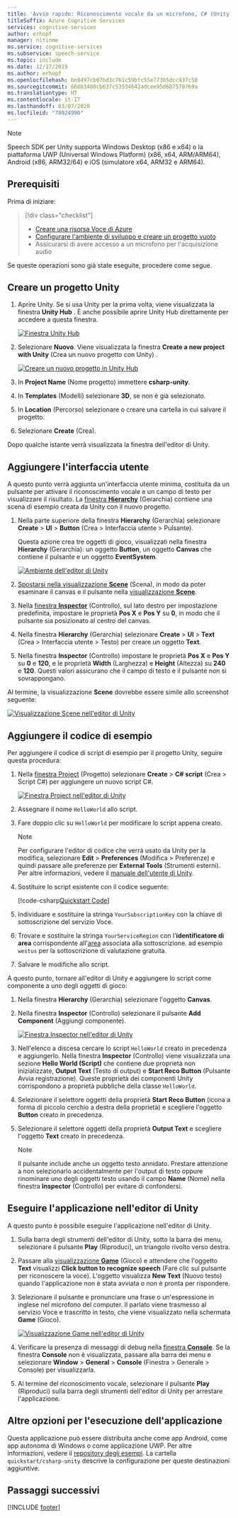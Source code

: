```yaml
---
title: 'Avvio rapido: Riconoscimento vocale da un microfono, C# (Unity) - Servizio Voce'
titleSuffix: Azure Cognitive Services
services: cognitive-services
author: erhopf
manager: nitinme
ms.service: cognitive-services
ms.subservice: speech-service
ms.topic: include
ms.date: 12/17/2019
ms.author: erhopf
ms.openlocfilehash: be8497cb07bd3c761c59bfc55e773b5dcc937c50
ms.sourcegitcommit: 668b3480cb637c53534642adcee95d687578769a
ms.translationtype: HT
ms.contentlocale: it-IT
ms.lasthandoff: 03/07/2020
ms.locfileid: "78924990"
---
```

> [!NOTE]
> Speech SDK per Unity supporta Windows Desktop (x86 e x64) o la piattaforma UWP (Universal Windows Platform) (x86, x64, ARM/ARM64), Android (x86, ARM32/64) e iOS (simulatore x64, ARM32 e ARM64).

## <a name="prerequisites"></a>Prerequisiti

Prima di iniziare:

> [!div class="checklist"]
> * [Creare una risorsa Voce di Azure](../../../../get-started.md)
> * [Configurare l'ambiente di sviluppo e creare un progetto vuoto](../../../../quickstarts/setup-platform.md?tabs=unity)
> * Assicurarsi di avere accesso a un microfono per l'acquisizione audio

Se queste operazioni sono già state eseguite, procedere come segue.

## <a name="create-a-unity-project"></a>Creare un progetto Unity

1. Aprire Unity. Se si usa Unity per la prima volta, viene visualizzata la finestra **Unity Hub** *<version number>* . È anche possibile aprire Unity Hub direttamente per accedere a questa finestra.

   [![Finestra Unity Hub](~/articles/cognitive-services/Speech-Service/media/sdk/qs-csharp-unity-hub.png)](~/articles/cognitive-services/Speech-Service/media/sdk/qs-csharp-unity-hub.png#lightbox)
1. Selezionare **Nuovo**. Viene visualizzata la finestra **Create a new project with Unity** (Crea un nuovo progetto con Unity) *<version number>* .

   [![Creare un nuovo progetto in Unity Hub](~/articles/cognitive-services/Speech-Service/media/sdk/qs-csharp-unity-create-a-new-project.png)](~/articles/cognitive-services/Speech-Service/media/sdk/qs-csharp-unity-create-a-new-project.png#lightbox)
1. In **Project Name** (Nome progetto) immettere **csharp-unity**.
1. In **Templates** (Modelli) selezionare **3D**, se non è già selezionato.
1. In **Location** (Percorso) selezionare o creare una cartella in cui salvare il progetto.
1. Selezionare **Create** (Crea).

Dopo qualche istante verrà visualizzata la finestra dell'editor di Unity.



## <a name="add-ui"></a>Aggiungere l'interfaccia utente

A questo punto verrà aggiunta un'interfaccia utente minima, costituita da un pulsante per attivare il riconoscimento vocale e un campo di testo per visualizzare il risultato. La [finestra **Hierarchy**](https://docs.unity3d.com/Manual/Hierarchy.html) (Gerarchia) contiene una scena di esempio creata da Unity con il nuovo progetto.

1. Nella parte superiore della finestra **Hierarchy** (Gerarchia) selezionare **Create** > **UI** > **Button** (Crea > Interfaccia utente > Pulsante).

   Questa azione crea tre oggetti di gioco, visualizzati nella finestra **Hierarchy** (Gerarchia): un oggetto **Button**, un oggetto **Canvas** che contiene il pulsante e un oggetto **EventSystem**.

   [![Ambiente dell'editor di Unity](~/articles/cognitive-services/Speech-Service/media/sdk/qs-csharp-unity-editor-window.png)](~/articles/cognitive-services/Speech-Service/media/sdk/qs-csharp-unity-editor-window.png#lightbox)

1. [Spostarsi nella visualizzazione **Scene**](https://docs.unity3d.com/Manual/SceneViewNavigation.html) (Scena), in modo da poter esaminare il canvas e il pulsante nella [visualizzazione **Scene**](https://docs.unity3d.com/Manual/UsingTheSceneView.html).

1. Nella [finestra **Inspector**](https://docs.unity3d.com/Manual/UsingTheInspector.html) (Controllo), sul lato destro per impostazione predefinita, impostare le proprietà **Pos X** e **Pos Y** su **0**, in modo che il pulsante sia posizionato al centro del canvas.

1. Nella finestra **Hierarchy** (Gerarchia) selezionare **Create** > **UI** > **Text** (Crea > Interfaccia utente > Testo) per creare un oggetto **Text**.

1. Nella finestra **Inspector** (Controllo) impostare le proprietà **Pos X** e **Pos Y** su **0** e **120**, e le proprietà **Width** (Larghezza) e **Height** (Altezza) su **240** e **120**. Questi valori assicurano che il campo di testo e il pulsante non si sovrappongano.

Al termine, la visualizzazione **Scene** dovrebbe essere simile allo screenshot seguente:

[![Visualizzazione Scene nell'editor di Unity](~/articles/cognitive-services/Speech-Service/media/sdk/qs-csharp-unity-02-ui-inline.png)](~/articles/cognitive-services/Speech-Service/media/sdk/qs-csharp-unity-02-ui-inline.png#lightbox)

## <a name="add-the-sample-code"></a>Aggiungere il codice di esempio

Per aggiungere il codice di script di esempio per il progetto Unity, seguire questa procedura:

1. Nella [finestra Project](https://docs.unity3d.com/Manual/ProjectView.html) (Progetto) selezionare **Create** > **C# script** (Crea > Script C#) per aggiungere un nuovo script C#.

   [![Finestra Project nell'editor di Unity](~/articles/cognitive-services/Speech-Service/media/sdk/qs-csharp-unity-project-window.png)](~/articles/cognitive-services/Speech-Service/media/sdk/qs-csharp-unity-project-window.png#lightbox)
1. Assegnare il nome `HelloWorld` allo script.

1. Fare doppio clic su `HelloWorld` per modificare lo script appena creato.

   > [!NOTE]
   > Per configurare l'editor di codice che verrà usato da Unity per la modifica, selezionare **Edit** > **Preferences** (Modifica > Preferenze) e quindi passare alle preferenze per **External Tools** (Strumenti esterni). Per altre informazioni, vedere il [manuale dell'utente di Unity](https://docs.unity3d.com/Manual/Preferences.html).

1. Sostituire lo script esistente con il codice seguente:

   [!code-csharp[Quickstart Code](~/samples-cognitive-services-speech-sdk/quickstart/csharp/unity/from-microphone/Assets/Scripts/HelloWorld.cs#code)]

1. Individuare e sostituire la stringa `YourSubscriptionKey` con la chiave di sottoscrizione del servizio Voce.

1. Trovare e sostituire la stringa `YourServiceRegion` con l'**identificatore di area** corrispondente all'[area](https://aka.ms/speech/sdkregion) associata alla sottoscrizione. ad esempio `westus` per la sottoscrizione di valutazione gratuita.

1. Salvare le modifiche allo script.

A questo punto, tornare all'editor di Unity e aggiungere lo script come componente a uno degli oggetti di gioco:

1. Nella finestra **Hierarchy** (Gerarchia) selezionare l'oggetto **Canvas**.

1. Nella finestra **Inspector** (Controllo) selezionare il pulsante **Add Component** (Aggiungi componente).

   [![Finestra Inspector nell'editor di Unity](~/articles/cognitive-services/Speech-Service/media/sdk/qs-csharp-unity-inspector-window.png)](~/articles/cognitive-services/Speech-Service/media/sdk/qs-csharp-unity-inspector-window.png#lightbox)

1. Nell'elenco a discesa cercare lo script `HelloWorld` creato in precedenza e aggiungerlo. Nella finestra **Inspector** (Controllo) viene visualizzata una sezione **Hello World (Script)** che contiene due proprietà non inizializzate, **Output Text** (Testo di output) e **Start Reco Button** (Pulsante Avvia registrazione). Queste proprietà dei componenti Unity corrispondono a proprietà pubbliche della classe `HelloWorld`.

1. Selezionare il selettore oggetti della proprietà **Start Reco Button** (icona a forma di piccolo cerchio a destra della proprietà) e scegliere l'oggetto **Button** creato in precedenza.

1. Selezionare il selettore oggetti della proprietà **Output Text** e scegliere l'oggetto **Text** creato in precedenza.

   > [!NOTE]
   > Il pulsante include anche un oggetto testo annidato. Prestare attenzione a non selezionarlo accidentalmente per l'output di testo oppure rinominare uno degli oggetti testo usando il campo **Name** (Nome) nella finestra **Inspector** (Controllo) per evitare di confondersi.

## <a name="run-the-application-in-the-unity-editor"></a>Eseguire l'applicazione nell'editor di Unity

A questo punto è possibile eseguire l'applicazione nell'editor di Unity.

1. Sulla barra degli strumenti dell'editor di Unity, sotto la barra dei menu, selezionare il pulsante **Play** (Riproduci), un triangolo rivolto verso destra.

1. Passare alla [visualizzazione **Game**](https://docs.unity3d.com/Manual/GameView.html) (Gioco) e attendere che l'oggetto **Text** visualizzi **Click button to recognize speech** (Fare clic sul pulsante per riconoscere la voce). L'oggetto visualizza **New Text** (Nuovo testo) quando l'applicazione non è stata avviata o non è pronta per rispondere.

1. Selezionare il pulsante e pronunciare una frase o un'espressione in inglese nel microfono del computer. Il parlato viene trasmesso al servizio Voce e trascritto in testo, che viene visualizzato nella schermata **Game** (Gioco).

   [![Visualizzazione Game nell'editor di Unity](~/articles/cognitive-services/Speech-Service/media/sdk/qs-csharp-unity-03-output-inline.png)](~/articles/cognitive-services/Speech-Service/media/sdk/qs-csharp-unity-03-output-inline.png#lightbox)

1. Verificare la presenza di messaggi di debug nella [finestra **Console**](https://docs.unity3d.com/Manual/Console.html). Se la finestra **Console** non è visualizzata, passare alla barra dei menu e selezionare **Window** > **General** > **Console** (Finestra > Generale > Console) per visualizzarla.

1. Al termine del riconoscimento vocale, selezionare il pulsante **Play** (Riproduci) sulla barra degli strumenti dell'editor di Unity per arrestare l'applicazione.

## <a name="additional-options-to-run-this-application"></a>Altre opzioni per l'esecuzione dell'applicazione

Questa applicazione può essere distribuita anche come app Android, come app autonoma di Windows o come applicazione UWP.
Per altre informazioni, vedere il [repository degli esempi](https://aka.ms/csspeech/samples). La cartella `quickstart/csharp-unity` descrive la configurazione per queste destinazioni aggiuntive.

## <a name="next-steps"></a>Passaggi successivi

[!INCLUDE [footer](./footer.md)]

